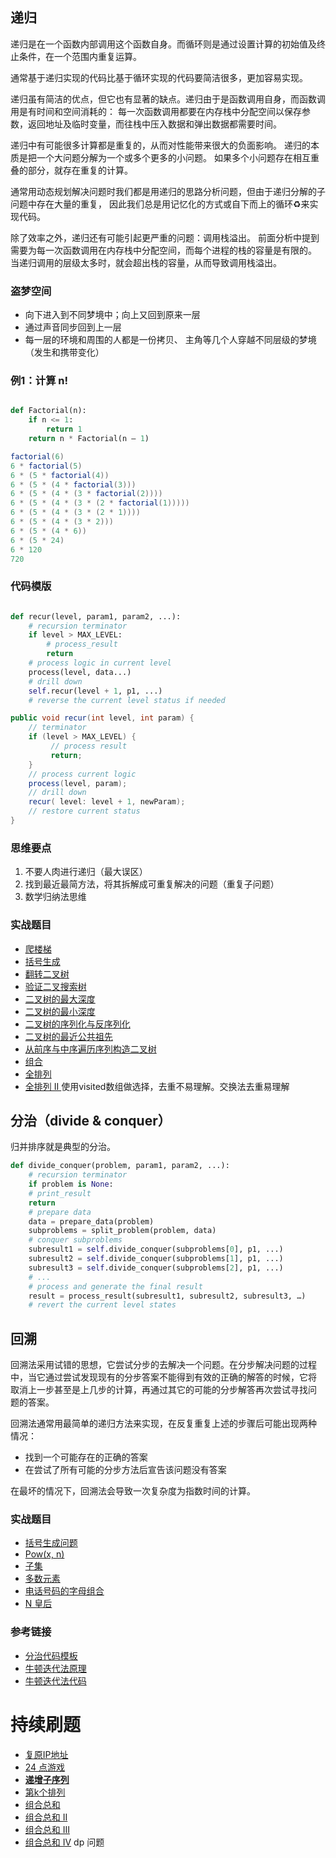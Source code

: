 ## 递归

递归是在一个函数内部调用这个函数自身。而循环则是通过设置计算的初始值及终止条件，在一个范围内重复运算。

通常基于递归实现的代码比基于循环实现的代码要简洁很多，更加容易实现。

递归虽有简洁的优点，但它也有显著的缺点。递归由于是函数调用自身，而函数调用是有时间和空间消耗的：
每一次函数调用都要在内存栈中分配空间以保存参数，返回地址及临时变量，而往栈中压入数据和弹出数据都需要时间。

递归中有可能很多计算都是重复的，从而对性能带来很大的负面影响。
递归的本质是把一个大问题分解为一个或多个更多的小问题。
如果多个小问题存在相互重叠的部分，就存在重复的计算。

通常用动态规划解决问题时我们都是用递归的思路分析问题，但由于递归分解的子问题中存在大量的重复，
因此我们总是用记忆化的方式或自下而上的循环♻️来实现代码。

除了效率之外，递归还有可能引起更严重的问题：调用栈溢出。
前面分析中提到需要为每一次函数调用在内存栈中分配空间，而每个进程的栈的容量是有限的。
当递归调用的层级太多时，就会超出栈的容量，从而导致调用栈溢出。

### 盗梦空间

- 向下进入到不同梦境中；向上又回到原来一层
- 通过声音同步回到上一层
- 每一层的环境和周围的人都是一份拷贝、 主角等几个人穿越不同层级的梦境（发生和携带变化）

### 例1：计算 n!

```python

def Factorial(n): 
    if n <= 1: 
        return 1
    return n * Factorial(n — 1)

```

```java
factorial(6)
6 * factorial(5)
6 * (5 * factorial(4))
6 * (5 * (4 * factorial(3)))
6 * (5 * (4 * (3 * factorial(2))))
6 * (5 * (4 * (3 * (2 * factorial(1)))))
6 * (5 * (4 * (3 * (2 * 1))))
6 * (5 * (4 * (3 * 2)))
6 * (5 * (4 * 6))
6 * (5 * 24)
6 * 120
720
```
### 代码模版

```python

def recur(level, param1, param2, ...): 
    # recursion terminator 
    if level > MAX_LEVEL: 
        # process_result 
        return
    # process logic in current level 
    process(level, data...) 
    # drill down 
    self.recur(level + 1, p1, ...) 
    # reverse the current level status if needed

```

```java
public void recur(int level, int param) {
    // terminator 
    if (level > MAX_LEVEL) {
         // process result 
         return; 
    }
    // process current logic 
    process(level, param);
    // drill down 
    recur( level: level + 1, newParam);
    // restore current status 
}
```

### 思维要点

1. 不要人肉进行递归（最大误区）
2. 找到最近最简方法，将其拆解成可重复解决的问题（重复子问题）
3. 数学归纳法思维

### 实战题目

- [爬楼梯](https://leetcode-cn.com/problems/climbing-stairs/)
- [括号生成](https://leetcode-cn.com/problems/generate-parentheses/)
- [翻转二叉树](https://leetcode-cn.com/problems/invert-binary-tree/)
- [验证二叉搜索树](https://leetcode-cn.com/problems/validate-binary-search-tree)
- [二叉树的最大深度](https://leetcode-cn.com/problems/maximum-depth-of-binary-tree)
- [二叉树的最小深度](https://leetcode-cn.com/problems/minimum-depth-of-binary-tree)
- [二叉树的序列化与反序列化](https://leetcode-cn.com/problems/serialize-and-deserialize-binary-tree/)
- [二叉树的最近公共祖先](https://leetcode-cn.com/problems/lowest-common-ancestor-of-a-binary-tree/)
- [从前序与中序遍历序列构造二叉树](https://leetcode-cn.com/problems/construct-binary-tree-from-preorder-and-inorder-traversal)
- [组合](https://leetcode-cn.com/problems/combinations/)
- [全排列](https://leetcode-cn.com/problems/permutations/)
- [全排列 II ](https://leetcode-cn.com/problems/permutations-ii/) 使用visited数组做选择，去重不易理解。交换法去重易理解

## 分治（divide & conquer）

归并排序就是典型的分治。

```python
def divide_conquer(problem, param1, param2, ...): 
    # recursion terminator 
    if problem is None: 
    # print_result 
    return
    # prepare data 
    data = prepare_data(problem) 
    subproblems = split_problem(problem, data) 
    # conquer subproblems 
    subresult1 = self.divide_conquer(subproblems[0], p1, ...) 
    subresult2 = self.divide_conquer(subproblems[1], p1, ...) 
    subresult3 = self.divide_conquer(subproblems[2], p1, ...) 
    # ...
    # process and generate the final result 
    result = process_result(subresult1, subresult2, subresult3, …) 
    # revert the current level states
```

## 回溯

回溯法采用试错的思想，它尝试分步的去解决一个问题。在分步解决问题的过程
中，当它通过尝试发现现有的分步答案不能得到有效的正确的解答的时候，它将
取消上一步甚至是上几步的计算，再通过其它的可能的分步解答再次尝试寻找问
题的答案。

回溯法通常用最简单的递归方法来实现，在反复重复上述的步骤后可能出现两种
情况：

- 找到一个可能存在的正确的答案
- 在尝试了所有可能的分步方法后宣告该问题没有答案

在最坏的情况下，回溯法会导致一次复杂度为指数时间的计算。

### 实战题目

- [括号生成问题](https://leetcode-cn.com/problems/generate-parentheses/)
- [Pow(x, n) ](https://leetcode-cn.com/problems/powx-n/)
- [子集](https://leetcode-cn.com/problems/subsets/)
- [多数元素](https://leetcode-cn.com/problems/majority-element/description/)
- [电话号码的字母组合](https://leetcode-cn.com/problems/letter-combinations-of-a-phone-number/)
- [N 皇后](https://leetcode-cn.com/problems/n-queens/)

### 参考链接

- [分治代码模板](https://shimo.im/docs/zvlDqLLMFvcAF79A/)
- [牛顿迭代法原理](http://www.matrix67.com/blog/archives/361)
- [牛顿迭代法代码](http://www.voidcn.com/article/p-eudisdmk-zm.html)

# 持续刷题

- [复原IP地址](https://leetcode-cn.com/problems/restore-ip-addresses/)
- [24 点游戏](https://leetcode-cn.com/problems/24-game/)
- [**递增子序列**](https://leetcode-cn.com/problems/increasing-subsequences/)
- [第k个排列](https://leetcode-cn.com/problems/permutation-sequence/)
- [组合总和](https://leetcode-cn.com/problems/combination-sum/)
- [组合总和 II](https://leetcode-cn.com/problems/combination-sum-ii/)
- [组合总和 III](https://leetcode-cn.com/problems/combination-sum-iii/)
- [组合总和 Ⅳ](https://leetcode-cn.com/problems/combination-sum-iv/) dp 问题